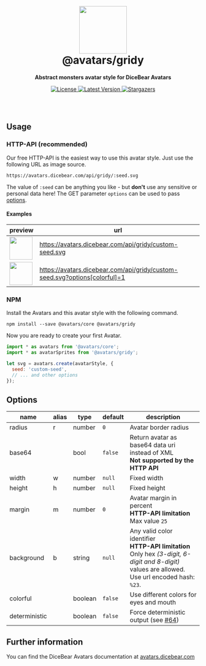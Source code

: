<br />
<br />

<h1 align="center"><img src="https://avatars.dicebear.com/api/gridy/1.svg" width="124" /> <br />@avatars/gridy</h1>
<p align="center"><strong>Abstract monsters avatar style for DiceBear Avatars</strong></p>

<p align="center">
    <a href="https://github.com/dicebear/avatars/blob/master/LICENSE" target="_blank">
        <img src="https://img.shields.io/github/license/dicebear/avatars.svg?style=flat-square" alt="License">
    </a>
    <a href="https://www.npmjs.com/package/@avatars/gridy" target="_blank">
        <img src="https://img.shields.io/npm/v/@avatars/gridy.svg?style=flat-square" alt="Latest Version">
    </a>
    <a href="https://github.com/dicebear/avatars/stargazers" target="_blank">
        <img src="https://img.shields.io/github/stars/dicebear/avatars?style=flat-square" alt="Stargazers">
    </a>
</p>
<br />
<br />

## Usage

### HTTP-API (recommended)

Our free HTTP-API is the easiest way to use this avatar style. Just use the following URL as image source.

    https://avatars.dicebear.com/api/gridy/:seed.svg

The value of `:seed` can be anything you like - but **don't** use any sensitive or personal data here! The GET parameter
`options` can be used to pass [options](#options).

#### Examples

| preview                                                                                             | url                                                                        |
| --------------------------------------------------------------------------------------------------- | -------------------------------------------------------------------------- |
| <img src="https://avatars.dicebear.com/api/gridy/custom-seed.svg" width="60" />                     | https://avatars.dicebear.com/api/gridy/custom-seed.svg                     |
| <img src="https://avatars.dicebear.com/api/gridy/custom-seed.svg?options[colorful]=1" width="60" /> | https://avatars.dicebear.com/api/gridy/custom-seed.svg?options[colorful]=1 |

### NPM

Install the Avatars and this avatar style with the following command.

    npm install --save @avatars/core @avatars/gridy

Now you are ready to create your first Avatar.

```js
import * as avatars from '@avatars/core';
import * as avatarSprites from '@avatars/gridy';

let svg = avatars.create(avatarStyle, {
  seed: 'custom-seed',
  // ... and other options
});
```

## Options

| name          | alias | type    | default | description                                                                                                                                       |
| ------------- | ----- | ------- | ------- | ------------------------------------------------------------------------------------------------------------------------------------------------- |
| radius        | r     | number  | `0`     | Avatar border radius                                                                                                                              |
| base64        |       | bool    | `false` | Return avatar as base64 data uri instead of XML <br> **Not supported by the HTTP API**                                                            |
| width         | w     | number  | `null`  | Fixed width                                                                                                                                       |
| height        | h     | number  | `null`  | Fixed height                                                                                                                                      |
| margin        | m     | number  | `0`     | Avatar margin in percent<br> **HTTP-API limitation** Max value `25`                                                                               |
| background    | b     | string  | `null`  | Any valid color identifier<br> **HTTP-API limitation** Only hex _(3-digit, 6-digit and 8-digit)_ values are allowed. Use url encoded hash: `%23`. |
| colorful      |       | boolean | `false` | Use different colors for eyes and mouth                                                                                                           |
| deterministic |       | boolean | `false` | Force deterministic output (see [#64](https://github.com/DiceBear/avatars/issues/64))                                                             |

## Further information

You can find the DiceBear Avatars documentation at [avatars.dicebear.com](https://avatars.dicebear.com)
